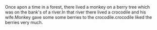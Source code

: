 Once apon a time in a forest, there lived a monkey on a berry tree which was on the bank's of a river.In that river there lived a crocodile and his wife.Monkey gave some some berries to the crocodile.crocodile liked the berries very much.